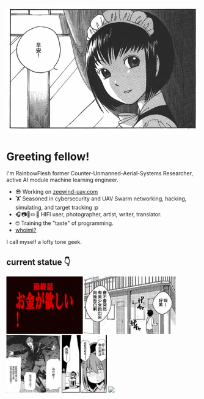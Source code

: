 ![Ohayōgozaimasuha](asset/images/banner.jpg)

# Greeting fellow!

I'm RainbowFlesh former Counter-Unmanned-Aerial-Systems Researcher, active AI module machine learning engineer.

- 😎 Working on [zeewind-uav.com](https://www.zeewind-uav.com)
- 🏋️ Seasoned in cybersecurity and UAV Swarm networking, hacking, simulating, and target tracking :p
- 🎧📷🎨✏️🔬 HIFI user, photographer, artist, writer, translator.
- 🤓 Training the "taste" of programming.
- [whoimi?](./resume.md)

I call myself a lofty tone geek.

## current statue 👇

<p float="left">
<img src="asset/images/statues.jpg" height="150" />
<img src="asset/images/statues1.jpg" height="150" />
<img src="asset/images/statues2.jpg" height="150" />
<img src="asset/images/statues3.jpg" height="150" />
<img src="asset/images/i�unicode.png" height="150" />
</p>
